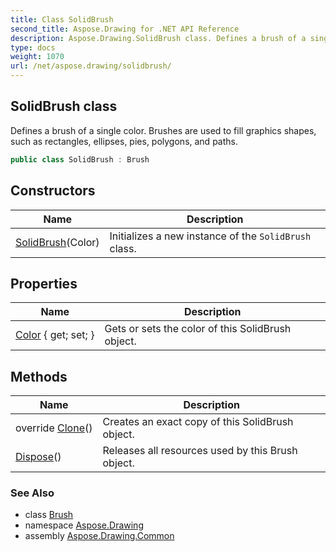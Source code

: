```yaml
---
title: Class SolidBrush
second_title: Aspose.Drawing for .NET API Reference
description: Aspose.Drawing.SolidBrush class. Defines a brush of a single color. Brushes are used to fill graphics shapes such as rectangles ellipses pies polygons and paths
type: docs
weight: 1070
url: /net/aspose.drawing/solidbrush/
---
```

## SolidBrush class

Defines a brush of a single color. Brushes are used to fill graphics shapes, such as rectangles, ellipses, pies, polygons, and paths.

```csharp
public class SolidBrush : Brush
```

## Constructors

| Name | Description |
| --- | --- |
| [SolidBrush](solidbrush/)(Color) | Initializes a new instance of the `SolidBrush` class. |

## Properties

| Name | Description |
| --- | --- |
| [Color](../../aspose.drawing/solidbrush/color/) { get; set; } | Gets or sets the color of this SolidBrush object. |

## Methods

| Name | Description |
| --- | --- |
| override [Clone](../../aspose.drawing/solidbrush/clone/)() | Creates an exact copy of this SolidBrush object. |
| [Dispose](../../aspose.drawing/brush/dispose/)() | Releases all resources used by this Brush object. |

### See Also

* class [Brush](../brush/)
* namespace [Aspose.Drawing](../../aspose.drawing/)
* assembly [Aspose.Drawing.Common](../../)


